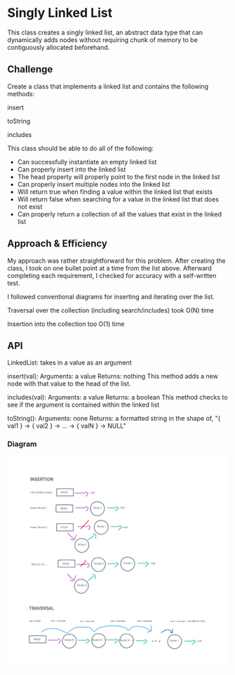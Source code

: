 # Singly Linked List

This class creates a singly linked list, an abstract data type that can dynamically adds nodes without requiring chunk of memory to be contiguously allocated beforehand.

## Challenge

Create a class that implements a linked list and contains the following methods:

insert

toString

includes

This class should be able to do all of the following:

* Can successfully instantiate an empty linked list
* Can properly insert into the linked list
* The head property will properly point to the first node in the linked list
* Can properly insert multiple nodes into the linked list
* Will return true when finding a value within the linked list that exists
* Will return false when searching for a value in the linked list that does not exist
* Can properly return a collection of all the values that exist in the linked list

## Approach & Efficiency
<!-- What approach did you take? Why? What is the Big O space/time for this approach? -->
My approach was rather straightforward for this problem. After creating the class, I took on one bullet point at a time from the list above. Afterward completing each requirement, I checked for accuracy with a self-written test.

I followed conventional diagrams for inserting and iterating over the list.

Traversal over the collection (including search/includes) took O(N) time

Insertion into the collection too O(1) time

## API
<!-- Description of each method publicly available to your Linked List -->
LinkedList: takes in a value as an argument

insert(val):
    Arguments: a value
    Returns: nothing
    This method adds a new node with that value to the head of the list.

includes(val):
    Arguments: a value
    Returns: a boolean
    This method checks to see if the argument is contained within the linked list

toString():
    Arguments: none
    Returns: a formatted string in the shape of,
    "{ val1 } -> { val2 } -> ... -> { valN } -> NULL"

### Diagram

![singly linked list diagram](./singly-linked-list.png)
